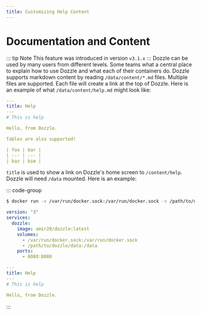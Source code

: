 ```yaml
---
title: Customizing Help Content
---
```


# Documentation and Content

::: tip Note
This feature was introduced in version `v3.1.x`
:::
Dozzle can be used by many users from different levels. Some teams what a central place to explain how to use Dozzle and what each of their containers do. Dozzle supports markdown content by reading `/data/content/*.md` files. Multiple files are supported. Each file will create a link at the top of Dozzle. Here is an example of what `/data/content/help.md` might look like:

```yml
---
title: Help
---
# This is help

Hello, from Dozzle.

Tables are also supported!

| foo | bar |
| --- | --- |
| baz | bim |
```

`title` is used to show a link on Dozzle's home screen to `/content/help`. Dozzle will need `/data` mounted. Here is an example:

::: code-group

```sh [cli]
$ docker run -v /var/run/docker.sock:/var/run/docker.sock -v /path/to/dozzle/data:/data -p 8080:8080 amir20/dozzle
```

```yaml [docker-compose.yml]
version: "3"
services:
  dozzle:
    image: amir20/dozzle:latest
    volumes:
      - /var/run/docker.sock:/var/run/docker.sock
      - /path/to/dozzle/data:/data
    ports:
      - 8080:8080
```

```yml [help.md]
---
title: Help
---
# This is help

Hello, from Dozzle.
```

:::
